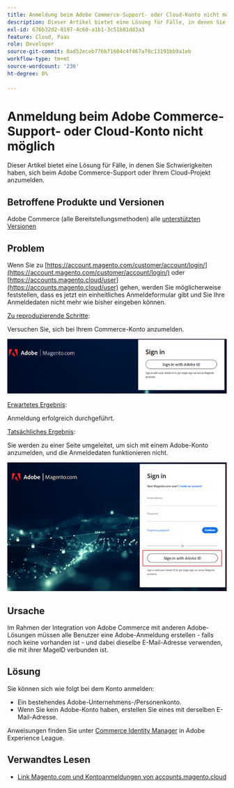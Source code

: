 ```yaml
---
title: Anmeldung beim Adobe Commerce-Support- oder Cloud-Konto nicht möglich
description: Dieser Artikel bietet eine Lösung für Fälle, in denen Sie Schwierigkeiten haben, sich beim Adobe Commerce-Support oder Ihrem Cloud-Projekt anzumelden.
exl-id: 676b32d2-8197-4c60-a1b1-3c51b01dd3a3
feature: Cloud, Paas
role: Developer
source-git-commit: 0ad52eceb776b71604c4f467a70c13191bb9a1eb
workflow-type: tm+mt
source-wordcount: '236'
ht-degree: 0%

---
```


# Anmeldung beim Adobe Commerce-Support- oder Cloud-Konto nicht möglich

Dieser Artikel bietet eine Lösung für Fälle, in denen Sie Schwierigkeiten haben, sich beim Adobe Commerce-Support oder Ihrem Cloud-Projekt anzumelden.

## Betroffene Produkte und Versionen

Adobe Commerce (alle Bereitstellungsmethoden) alle [unterstützten Versionen](https://www.adobe.com/content/dam/cc/en/legal/terms/enterprise/pdfs/Adobe-Commerce-Software-Lifecycle-Policy.pdf)

## Problem

Wenn Sie zu [https://account.magento.com/customer/account/login/](https://account.magento.com/customer/account/login/) oder [https://accounts.magento.cloud/user](https://accounts.magento.cloud/user) gehen, werden Sie möglicherweise feststellen, dass es jetzt ein einheitliches Anmeldeformular gibt und Sie Ihre Anmeldedaten nicht mehr wie bisher eingeben können.

<u>Zu reproduzierende Schritte</u>:

Versuchen Sie, sich bei Ihrem Commerce-Konto anzumelden.

![adobe-login-one](assets/adobe-login-one.png)

<u>Erwartetes Ergebnis</u>:

Anmeldung erfolgreich durchgeführt.

<u>Tatsächliches Ergebnis</u>:

Sie werden zu einer Seite umgeleitet, um sich mit einem Adobe-Konto anzumelden, und die Anmeldedaten funktionieren nicht.

![adobe-login-two](assets/adobe-login-two.png)


## Ursache

Im Rahmen der Integration von Adobe Commerce mit anderen Adobe-Lösungen müssen alle Benutzer eine Adobe-Anmeldung erstellen - falls noch keine vorhanden ist - und dabei dieselbe E-Mail-Adresse verwenden, die mit ihrer MageID verbunden ist.

## Lösung

Sie können sich wie folgt bei dem Konto anmelden:

- Ein bestehendes Adobe-Unternehmens-/Personenkonto.
- Wenn Sie kein Adobe-Konto haben, erstellen Sie eines mit derselben E-Mail-Adresse.

Anweisungen finden Sie unter [Commerce Identity Manager](https://experienceleague.adobe.com/docs/commerce-admin/start/commerce-account/commerce-identity-manager.html) in Adobe Experience League.

## Verwandtes Lesen

- [Link Magento.com und Kontoanmeldungen von accounts.magento.cloud](/help/faq/general/linking-magento-com-and-accounts-magento-cloud-account-logins.md)
